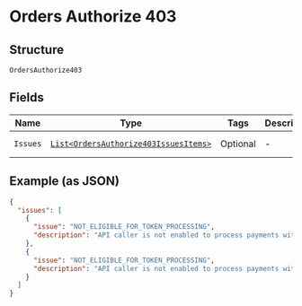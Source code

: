 
# Orders Authorize 403

## Structure

`OrdersAuthorize403`

## Fields

| Name | Type | Tags | Description | Getter | Setter |
|  --- | --- | --- | --- | --- | --- |
| `Issues` | [`List<OrdersAuthorize403IssuesItems>`](../../doc/models/containers/orders-authorize-403-issues-items.md) | Optional | - | List<OrdersAuthorize403IssuesItems> getIssues() | setIssues(List<OrdersAuthorize403IssuesItems> issues) |

## Example (as JSON)

```json
{
  "issues": [
    {
      "issue": "NOT_ELIGIBLE_FOR_TOKEN_PROCESSING",
      "description": "API caller is not enabled to process payments with the specified type of token. Please contact customer support to request permissions to process transactions with this type of token."
    },
    {
      "issue": "NOT_ELIGIBLE_FOR_TOKEN_PROCESSING",
      "description": "API caller is not enabled to process payments with the specified type of token. Please contact customer support to request permissions to process transactions with this type of token."
    }
  ]
}
```


